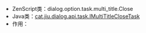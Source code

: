 * ZenScript类：dialog.option.task.multi_title.Close
* Java类：[cat.jiu.dialog.api.task.IMultiTitleCloseTask]()
* 作用：